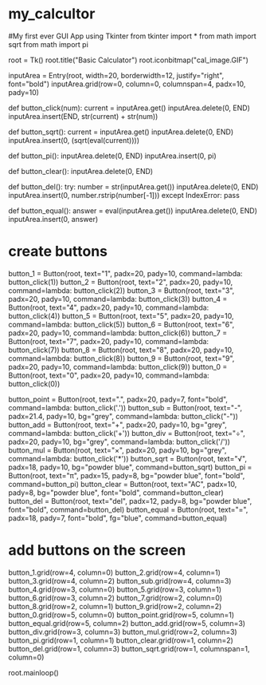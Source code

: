 # my_calcultor
#My first ever GUI App using Tkinter
from tkinter import *
from math import sqrt
from math import pi

root = Tk()
root.title("Basic Calculator")
root.iconbitmap("cal_image.GIF")

inputArea = Entry(root, width=20, borderwidth=12, justify="right", font="bold")
inputArea.grid(row=0, column=0, columnspan=4, padx=10, pady=10)


def button_click(num):
    current = inputArea.get()
    inputArea.delete(0, END)
    inputArea.insert(END, str(current) + str(num))


def button_sqrt():
    current = inputArea.get()
    inputArea.delete(0, END)
    inputArea.insert(0, (sqrt(eval(current))))


def button_pi():
    inputArea.delete(0, END)
    inputArea.insert(0, pi)


def button_clear():
    inputArea.delete(0, END)


def button_del():
    try:
        number = str(inputArea.get())
        inputArea.delete(0, END)
        inputArea.insert(0, number.rstrip(number[-1]))
    except IndexError:
        pass


def button_equal():
    answer = eval(inputArea.get())
    inputArea.delete(0, END)
    inputArea.insert(0, answer)


# create buttons
button_1 = Button(root, text="1", padx=20, pady=10, command=lambda: button_click(1))
button_2 = Button(root, text="2", padx=20, pady=10, command=lambda: button_click(2))
button_3 = Button(root, text="3", padx=20, pady=10, command=lambda: button_click(3))
button_4 = Button(root, text="4", padx=20, pady=10, command=lambda: button_click(4))
button_5 = Button(root, text="5", padx=20, pady=10, command=lambda: button_click(5))
button_6 = Button(root, text="6", padx=20, pady=10, command=lambda: button_click(6))
button_7 = Button(root, text="7", padx=20, pady=10, command=lambda: button_click(7))
button_8 = Button(root, text="8", padx=20, pady=10, command=lambda: button_click(8))
button_9 = Button(root, text="9", padx=20, pady=10, command=lambda: button_click(9))
button_0 = Button(root, text="0", padx=20, pady=10, command=lambda: button_click(0))

button_point = Button(root, text=".", padx=20, pady=7, font="bold", command=lambda: button_click('.'))
button_sub = Button(root, text="-", padx=21.4, pady=10, bg="grey", command=lambda: button_click("-"))
button_add = Button(root, text="+", padx=20, pady=10, bg="grey", command=lambda: button_click('+'))
button_div = Button(root, text="÷", padx=20, pady=10, bg="grey", command=lambda: button_click('/'))
button_mul = Button(root, text="×", padx=20, pady=10, bg="grey", command=lambda: button_click('*'))
button_sqrt = Button(root, text="√", padx=18, pady=10, bg="powder blue", command=button_sqrt)
button_pi = Button(root, text="π", padx=15, pady=8, bg="powder blue", font="bold", command=button_pi)
button_clear = Button(root, text="AC", padx=10, pady=8, bg="powder blue", font="bold", command=button_clear)
button_del = Button(root, text="del", padx=12, pady=8, bg="powder blue", font="bold", command=button_del)
button_equal = Button(root, text="=", padx=18, pady=7, font="bold", fg="blue", command=button_equal)

# add buttons on the screen
button_1.grid(row=4, column=0)
button_2.grid(row=4, column=1)
button_3.grid(row=4, column=2)
button_sub.grid(row=4, column=3)
button_4.grid(row=3, column=0)
button_5.grid(row=3, column=1)
button_6.grid(row=3, column=2)
button_7.grid(row=2, column=0)
button_8.grid(row=2, column=1)
button_9.grid(row=2, column=2)
button_0.grid(row=5, column=0)
button_point.grid(row=5, column=1)
button_equal.grid(row=5, column=2)
button_add.grid(row=5, column=3)
button_div.grid(row=3, column=3)
button_mul.grid(row=2, column=3)
button_pi.grid(row=1, column=1)
button_clear.grid(row=1, column=2)
button_del.grid(row=1, column=3)
button_sqrt.grid(row=1, columnspan=1, column=0)

root.mainloop()

